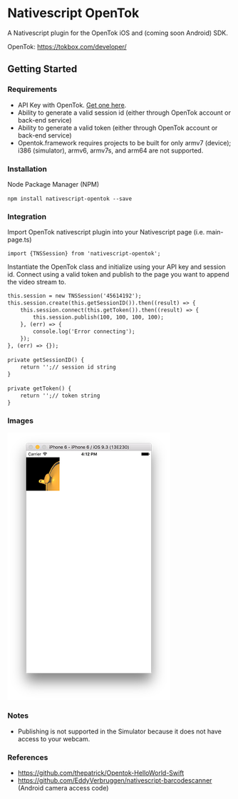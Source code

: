 # Nativescript OpenTok

A Nativescript plugin for the OpenTok iOS and (coming soon Android) SDK.

OpenTok: https://tokbox.com/developer/

## Getting Started

### Requirements
-  API Key with OpenTok. [Get one here](https://dashboard.tokbox.com/signups/new).
-  Ability to generate a valid session id (either through OpenTok account or back-end service)
-  Ability to generate a valid token (either through OpenTok account or back-end service)
-  Opentok.framework requires projects to be built for only armv7 (device); i386 (simulator), armv6, armv7s, and arm64 are not supported.

### Installation
Node Package Manager (NPM)

`npm install nativescript-opentok --save`

### Integration
Import OpenTok nativescript plugin into your Nativescript page (i.e. main-page.ts)
```
import {TNSSession} from 'nativescript-opentok';
```
Instantiate the OpenTok class and initialize using your API key and session id. Connect using a valid token and publish to the page you want to append the video stream to. 
```
this.session = new TNSSession('45614192');
this.session.create(this.getSessionID()).then((result) => {
    this.session.connect(this.getToken()).then((result) => {
        this.session.publish(100, 100, 100, 100);
    }, (err) => {
        console.log('Error connecting');
    });
}, (err) => {});

private getSessionID() {
    return '';// session id string
}

private getToken() {
    return '';// token string
}
```

### Images

![alt text](resources/example.png "Example OpenTok ")

### Notes
- Publishing is not supported in the Simulator because it does not have access to your webcam.

### References
- https://github.com/thepatrick/Opentok-HelloWorld-Swift
- https://github.com/EddyVerbruggen/nativescript-barcodescanner (Android camera access code)
